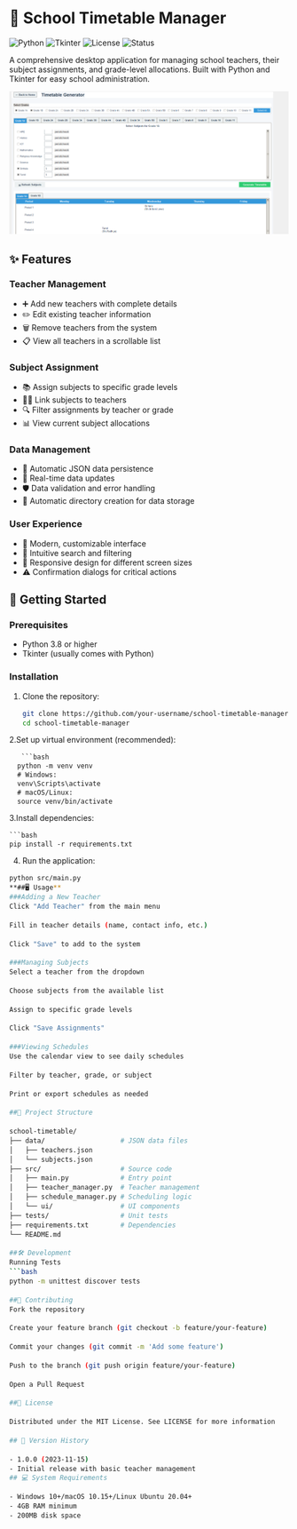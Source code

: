# 🏫 School Timetable Manager

![Python](https://img.shields.io/badge/Python-3.8+-blue.svg)
![Tkinter](https://img.shields.io/badge/GUI-Tkinter-green.svg)
![License](https://img.shields.io/badge/License-MIT-yellow.svg)
![Status](https://img.shields.io/badge/Status-Stable-brightgreen.svg)

A comprehensive desktop application for managing school teachers, their subject assignments, and grade-level allocations. Built with Python and Tkinter for easy school administration.

![Teacher Management Interface](Background.png)


## ✨ Features

### Teacher Management
- ➕ Add new teachers with complete details
- ✏️ Edit existing teacher information
- 🗑️ Remove teachers from the system
- 📋 View all teachers in a scrollable list

### Subject Assignment
- 📚 Assign subjects to specific grade levels
- 👩‍🏫 Link subjects to teachers
- 🔍 Filter assignments by teacher or grade
- 📊 View current subject allocations

### Data Management
- 💾 Automatic JSON data persistence
- 🔄 Real-time data updates
- 🛡️ Data validation and error handling
- 📂 Automatic directory creation for data storage

### User Experience
- 🎨 Modern, customizable interface
- 🔎 Intuitive search and filtering
- 📱 Responsive design for different screen sizes
- ⚠️ Confirmation dialogs for critical actions

## 🚀 Getting Started

### Prerequisites
- Python 3.8 or higher
- Tkinter (usually comes with Python)

### Installation
1. Clone the repository:
   ```bash
   git clone https://github.com/your-username/school-timetable-manager.git
   cd school-timetable-manager

2.Set up virtual environment (recommended):

       ```bash
      python -m venv venv
      # Windows:
      venv\Scripts\activate
      # macOS/Linux:
      source venv/bin/activate  

 3.Install dependencies:

    ```bash
    pip install -r requirements.txt    

 4. Run the application:

   ```bash
   python src/main.py   
**##🖥️ Usage**
###Adding a New Teacher
Click "Add Teacher" from the main menu

Fill in teacher details (name, contact info, etc.)

Click "Save" to add to the system

###Managing Subjects
Select a teacher from the dropdown

Choose subjects from the available list

Assign to specific grade levels

Click "Save Assignments"

###Viewing Schedules
Use the calendar view to see daily schedules

Filter by teacher, grade, or subject

Print or export schedules as needed

##📂 Project Structure

school-timetable/
├── data/                   # JSON data files
│   ├── teachers.json
│   └── subjects.json
├── src/                    # Source code
│   ├── main.py             # Entry point
│   ├── teacher_manager.py  # Teacher management
│   ├── schedule_manager.py # Scheduling logic
│   └── ui/                 # UI components
├── tests/                  # Unit tests
├── requirements.txt        # Dependencies
└── README.md

##🛠️ Development
Running Tests
```bash
python -m unittest discover tests

##🤝 Contributing
Fork the repository

Create your feature branch (git checkout -b feature/your-feature)

Commit your changes (git commit -m 'Add some feature')

Push to the branch (git push origin feature/your-feature)

Open a Pull Request

##📜 License

Distributed under the MIT License. See LICENSE for more information

## 📜 Version History

- 1.0.0 (2023-11-15)
  - Initial release with basic teacher management
## 💻 System Requirements

- Windows 10+/macOS 10.15+/Linux Ubuntu 20.04+
- 4GB RAM minimum
- 200MB disk space
